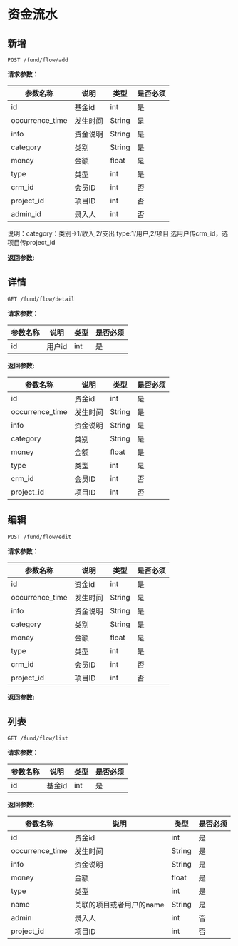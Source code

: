# 资金流水

## 新增

	POST /fund/flow/add

**请求参数：**

|参数名称|说明|类型|是否必须|
|---|---|---|---|
|id|基金id|int|是|
|occurrence_time|发生时间|String|是|
|info|资金说明|String|是|
|category|类别|String|是|
|money|金额|float|是|
|type|类型|int|是|
|crm_id|会员ID|int|否|
|project_id|项目ID|int|否|
|admin_id|录入人|int|否|

说明：category：类别->1/收入,2/支出
type:1/用户,2/项目
选用户传crm_id，选项目传project_id


**返回参数:**



## 详情

	GET /fund/flow/detail
	
**请求参数：**

|参数名称|说明|类型|是否必须|
|---|---|---|---|
|id|用户id|int|是|


**返回参数:**

|参数名称|说明|类型|是否必须|
|---|---|---|---|
|id|资金id|int|是|
|occurrence_time|发生时间|String|是|
|info|资金说明|String|是|
|category|类别|String|是|
|money|金额|float|是|
|type|类型|int|是|
|crm_id|会员ID|int|否|
|project_id|项目ID|int|否|

	
## 编辑

	POST /fund/flow/edit
	
**请求参数：**

|参数名称|说明|类型|是否必须|
|---|---|---|---|
|id|资金id|int|是|
|occurrence_time|发生时间|String|是|
|info|资金说明|String|是|
|category|类别|String|是|
|money|金额|float|是|
|type|类型|int|是|
|crm_id|会员ID|int|否|
|project_id|项目ID|int|否|


**返回参数:**

	
## 列表

	GET /fund/flow/list
	
**请求参数：**

|参数名称|说明|类型|是否必须|
|---|---|---|---|
|id|基金id|int|是|


**返回参数:**

|参数名称|说明|类型|是否必须|
|---|---|---|---|
|id|资金id|int|是|
|occurrence_time|发生时间|String|是|
|info|资金说明|String|是|
|money|金额|float|是|
|type|类型|int|是|
|name|关联的项目或者用户的name|String|是|
|admin|录入人|int|否|
|project_id|项目ID|int|否|